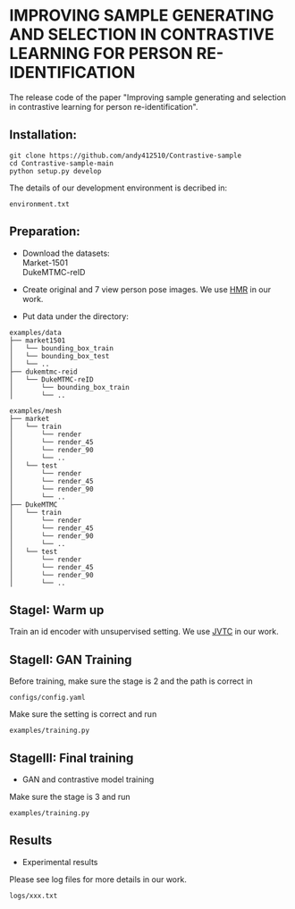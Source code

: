# IMPROVING SAMPLE GENERATING AND SELECTION IN CONTRASTIVE LEARNING FOR PERSON RE-IDENTIFICATION 
The release code of the paper "Improving sample generating and selection in contrastive learning for person re-identification".  
  
## **Installation:**  
```
git clone https://github.com/andy412510/Contrastive-sample  
cd Contrastive-sample-main  
python setup.py develop  
```
The details of our development environment is decribed in:  
```
environment.txt  
```
## **Preparation:**  
- Download the datasets:  
Market-1501  
DukeMTMC-reID  

- Create original and 7 view person pose images. We use [HMR](https://github.com/akanazawa/hmr) in our work.  

- Put data under the directory:  

```
examples/data
├── market1501
│   └── bounding_box_train
│   └── bounding_box_test
│   └── ..
├── dukemtmc-reid
│   └── DukeMTMC-reID
│		└── bounding_box_train
│		└── ..

examples/mesh
├── market
│   └── train
│   	└── render
│   	└── render_45
│   	└── render_90
│   	└── ..
│   └── test
│   	└── render
│   	└── render_45
│   	└── render_90
│   	└── ..
├── DukeMTMC
│   └── train
│   	└── render
│   	└── render_45
│   	└── render_90
│   	└── ..
│   └── test
│   	└── render
│   	└── render_45
│   	└── render_90
│   	└── ..
```

## **StageI: Warm up**  
Train an id encoder with unsupervised setting. We use [JVTC](https://github.com/ljn114514/JVTC) in our work.  


## **StageII: GAN Training**  
Before training, make sure the stage is 2 and the path is correct in  
```
configs/config.yaml  
```
Make sure the setting is correct and run
```
examples/training.py  
```

## **StageIII: Final training**  
- GAN and contrastive model training

Make sure the stage is 3 and run
```
examples/training.py  
```

## **Results**  
- Experimental results  

Please see log files for more details in our work.  
```
logs/xxx.txt  
```

	